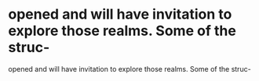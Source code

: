 # opened and will have invitation to explore those realms. Some of the struc-

opened and will have invitation to explore those realms. Some of the struc-